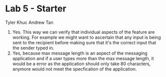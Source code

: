 # Lab 5 - Starter
Tyler Khuc
Andrew Tan
1. Yes. This way we can verify that individual aspects of the feature are working. For example we might want to ascertain that any input is being sent to the recipient before making sure that it's the correct input that the sender typed in. 
2. Yes, because max message length is an aspect of the messaging application and if a user types more than the max message length, it would be a error as the application should only take 80 characters, anymore would not meet the specfication of the application.